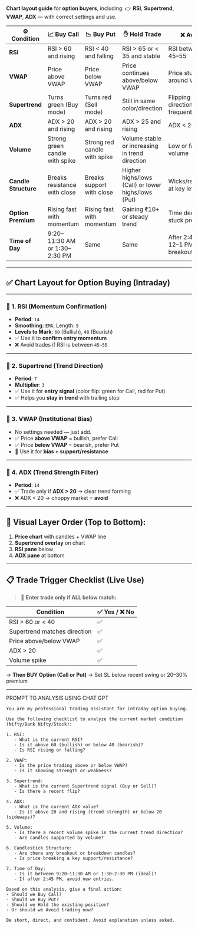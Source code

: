 **Chart layout guide** for **option buyers**, including:
👉 **RSI**, **Supertrend**, **VWAP**, **ADX** — with correct settings and use.

| ⚙️ Condition         | 📈 Buy **Call**                | 📉 Buy **Put**               | ✋ **Hold** Trade                                   | ❌ **Avoid**                              |
| -------------------- | ------------------------------ | ---------------------------- | -------------------------------------------------- | ---------------------------------------- |
| **RSI**              | RSI > 60 and rising            | RSI < 40 and falling         | RSI > 65 or < 35 and stable                        | RSI between 45–55                        |
| **VWAP**             | Price above VWAP               | Price below VWAP             | Price continues above/below VWAP                   | Price stuck around VWAP                  |
| **Supertrend**       | Turns green (Buy mode)         | Turns red (Sell mode)        | Still in same color/direction                      | Flipping direction frequently            |
| **ADX**              | ADX > 20 and rising            | ADX > 20 and rising          | ADX > 25 and rising                                | ADX < 20                                 |
| **Volume**           | Strong green candle with spike | Strong red candle with spike | Volume stable or increasing in trend direction     | Low or fading volume                     |
| **Candle Structure** | Breaks resistance with close   | Breaks support with close    | Higher highs/lows (Call) or lower highs/lows (Put) | Wicks/rejections at key levels           |
| **Option Premium**   | Rising fast with momentum      | Rising fast with momentum    | Gaining ₹10+ or steady trend                       | Time decay, stuck premium                |
| **Time of Day**      | 9:20–11:30 AM or 1:30–2:30 PM  | Same                         | Same                                               | After 2:45 PM or 12–1 PM unless breakout |



---

## ✅ Chart Layout for Option Buying (Intraday)

---

### 🔹 1. **RSI (Momentum Confirmation)**

* **Period**: `14`
* **Smoothing**: `EMA`, Length: `9`
* **Levels to Mark**: `60` (Bullish), `40` (Bearish)
* ✅ Use it to **confirm entry momentum**
* ❌ Avoid trades if RSI is between `45–55`

---

### 🔹 2. **Supertrend (Trend Direction)**

* **Period**: `7`
* **Multiplier**: `3`
* ✅ Use it for **entry signal** (color flip: green for Call, red for Put)
* ✅ Helps you **stay in trend** with trailing stop

---

### 🔹 3. **VWAP (Institutional Bias)**

* No settings needed — just add.
* ✅ Price **above VWAP** = bullish, prefer Call
* ✅ Price **below VWAP** = bearish, prefer Put
* 📌 Use it for **bias + support/resistance**

---

### 🔹 4. **ADX (Trend Strength Filter)**

* **Period**: `14`
* ✅ Trade only if **ADX > 20** → clear trend forming
* ❌ ADX < 20 → choppy market = **avoid**

---

## 🧭 Visual Layer Order (Top to Bottom):

1. **Price chart** with candles + VWAP line
2. **Supertrend overlay** on chart
3. **RSI pane** below
4. **ADX pane** at bottom

---

## 📋 Trade Trigger Checklist (Live Use)

> 🔔 **Enter trade only if ALL below match:**

| Condition                    | ✅ Yes / ❌ No |
| ---------------------------- | ------------ |
| RSI > 60 or < 40             | ✅            |
| Supertrend matches direction | ✅            |
| Price above/below VWAP       | ✅            |
| ADX > 20                     | ✅            |
| Volume spike                 | ✅            |

→ **Then BUY Option (Call or Put)**
→ Set SL below recent swing or 20–30% premium

---
PROMPT TO ANALYSIS USING CHAT GPT


```
You are my professional trading assistant for intraday option buying.

Use the following checklist to analyze the current market condition (Nifty/Bank Nifty/Stock):

1. RSI:
   - What is the current RSI?
   - Is it above 60 (bullish) or below 40 (bearish)?
   - Is RSI rising or falling?

2. VWAP:
   - Is the price trading above or below VWAP?
   - Is it showing strength or weakness?

3. Supertrend:
   - What is the current Supertrend signal (Buy or Sell)?
   - Is there a recent flip?

4. ADX:
   - What is the current ADX value?
   - Is it above 20 and rising (trend strength) or below 20 (sideways)?

5. Volume:
   - Is there a recent volume spike in the current trend direction?
   - Are candles supported by volume?

6. Candlestick Structure:
   - Are there any breakout or breakdown candles?
   - Is price breaking a key support/resistance?

7. Time of Day:
   - Is it between 9:20–11:30 AM or 1:30–2:30 PM (ideal)?
   - If after 2:45 PM, avoid new entries.

Based on this analysis, give a final action:
- Should we Buy Call?
- Should we Buy Put?
- Should we Hold the existing position?
- Or should we Avoid trading now?

Be short, direct, and confident. Avoid explanation unless asked.



```


